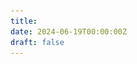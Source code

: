 ```yaml
---
title:
date: 2024-06-19T00:00:00Z
draft: false
---
```


<!-- 幻灯片展示 -->
<div id="slider" style="width: 100%; max-width: 600px; margin: auto;">
  <div class="slides">
    <img src="/images/cca.jpg" alt="Mitochondria-targeting AIE photosensitizer" style="width: 100%;">
    <div class="description">Mitochondria-targeting AIE photosensitizer is specifically synthesized inside cancer cells, realizing precise photodynamic therapy.</div>
  </div>
  <div class="slides">
    <img src="/images/psr.jpg" alt="Lipid droplet (LD)/nucleus dual-targeted ratiometric fluorescence probe" style="width: 100%;">
    <div class="description">The first lipid droplet (LD)/nucleus dual-targeted ratiometric fluorescence probe, CQPP, for monitoring polarity change was developed.</div>
  </div>
  <div class="slides">
    <img src="/images/r.jpg" alt="Design principles of AIE PSs" style="width: 100%;">
    <div class="description">The design principles of AIE PSs and their biomedical applications are discussed in detail.</div>
  </div>
</div>

<!-- 幻灯片样式 -->
<style>
#slider {
  position: relative;
}
.slides {
  display: none;
  text-align: center;
  position: relative;
}
.slides img {
  vertical-align: middle;
}
.description {
  position: absolute;
  bottom: 10px;
  width: 100%;
  text-align: center;
  background-color: rgba(0, 0, 0, 0.5);
  color: white;
  padding: 10px;
}
</style>

<!-- 幻灯片脚本 -->
<script>
let slideIndex = 0;
showSlides();

function showSlides() {
  let i;
  let slides = document.getElementsByClassName("slides");
  for (i = 0; i < slides.length; i++) {
    slides[i].style.display = "none";  
  }
  slideIndex++;
  if (slideIndex > slides.length) {slideIndex = 1}    
  slides[slideIndex - 1].style.display = "block";  
  setTimeout(showSlides, 3000); // 每3秒切换一次图片
}
</script>

